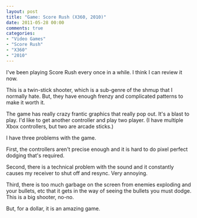 ```yaml
---
layout: post
title: "Game: Score Rush (X360, 2010)"
date: 2011-05-28 00:00
comments: true
categories:
- "Video Games"
- "Score Rush"
- "X360"
- "2010"
---
```


I've been playing Score Rush every once in a while. I think I can
review it now.

This is a twin-stick shooter, which is a sub-genre of the shmup
that I normally hate. But, they have enough frenzy and complicated
patterns to make it worth it.

The game has really crazy frantic graphics that really pop
out. It's a blast to play. I'd like to get another controller and
play two player. (I have multiple Xbox controllers, but two are
arcade sticks.)

I have three problems with the game.

First, the controllers aren't precise enough and it is hard to do
pixel perfect dodging that's required.

Second, there is a technical problem with the sound and it
constantly causes my receiver to shut off and resync. Very
annoying.

Third, there is too much garbage on the screen from enemies
exploding and your bullets, etc that it gets in the way of seeing
the bullets you must dodge. This is a big shooter, no-no.

But, for a dollar, it is an amazing game.
